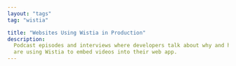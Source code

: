 ```yaml
---
layout: "tags"
tag: "wistia"

title: "Websites Using Wistia in Production"
description:
  Podcast episodes and interviews where developers talk about why and how they
  are using Wistia to embed videos into their web app.
---
```

